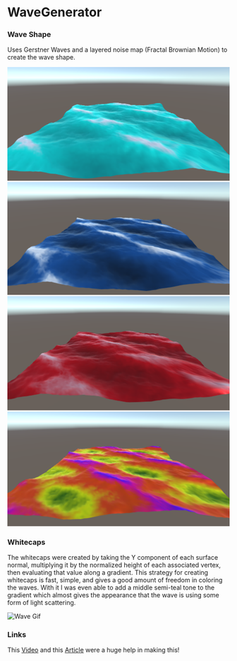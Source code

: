 # WaveGenerator

<h3>Wave Shape</h3>
<p>Uses Gerstner Waves and a layered noise map (Fractal Brownian Motion) to create the wave shape.
<br></p>

<img src="https://github.com/MichaelOdermatt/WaveGenerator/blob/main/Assets/Screenshots/Gerstner%20wave.png?raw=true" alt="Wave Image" width="600"/>
<img src="https://github.com/MichaelOdermatt/WaveGenerator/blob/main/Assets/Screenshots/Gerstner%20wave%202.PNG" alt="Wave Image" width="600"/>
<img src="https://github.com/MichaelOdermatt/WaveGenerator/blob/main/Assets/Screenshots/Gerstner%20wave%203.PNG" alt="Wave Image" width="600"/>
<img src="https://github.com/MichaelOdermatt/WaveGenerator/blob/main/Assets/Screenshots/Gerstner%20wave%204.PNG" alt="Wave Image" width="600"/>

<h3>Whitecaps</h3>
<p>The whitecaps were created by taking the Y component of each surface normal, multiplying it by the normalized height of each associated vertex, then evaluating that value along a gradient. This strategy for creating whitecaps is fast, simple, and gives a good amount of freedom in coloring the waves. With it I was even able to add a middle semi-teal tone to the gradient which almost gives the appearance that the wave is using some form of light scattering. 
<br></p>

![Wave Gif](https://media.giphy.com/media/lWS8ySFPFM3acEyFKE/giphy.gif)

<h3>Links</h3>

This [Video](https://www.youtube.com/watch?v=MRNFcywkUSA&ab_channel=SebastianLague) and this [Article](https://catlikecoding.com/unity/tutorials/flow/waves/) were a huge help in making this!
